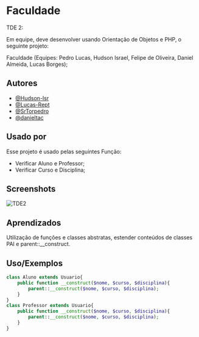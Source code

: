
# Faculdade

TDE 2:

Em equipe, deve desenvolver usando Orientação de Objetos e PHP, o seguinte projeto:

Faculdade (Equipes: Pedro Lucas, Hudson Israel, Felipe de Oliveira, Daniel Almeida, Lucas Borges);


## Autores

- [@Hudson-Isr](https://github.com/Hudson-Isr)
- [@Lucas-Rept](https://github.com/Lucas-Rept)
- [@SrTorpedro](https://github.com/SrTorpedro)
- [@danieltac](https://github.com/danieltac)


## Usado por

Esse projeto é usado pelas seguintes Função:

- Verificar Aluno e Professor;
- Verificar Curso e Disciplina;


## Screenshots

![TDE2](https://user-images.githubusercontent.com/92607068/230204934-3672dc69-3118-45b7-80b8-38b72fd8a477.png)


## Aprendizados

Utilização de funções e classes abstratas, estender conteúdos de classes PAI e parent::__construct.


## Uso/Exemplos

```PHP
class Aluno extends Usuario{
    public function __construct($nome, $curso, $disciplina){
        parent::__construct($nome, $curso, $disciplina);
    }
}
class Professor extends Usuario{
    public function __construct($nome, $curso, $disciplina){
        parent::__construct($nome, $curso, $disciplina);
    }
}
```

